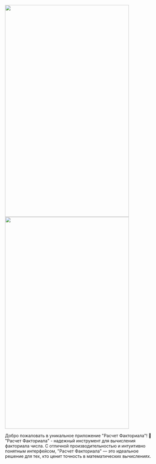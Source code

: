 <img src="https://github.com/KanatBayalbayev/Factorial_Finder/assets/115481348/fe965112-8de7-4ba7-bffc-94187010dea3" width="410" height="700">
<img src="https://github.com/KanatBayalbayev/Factorial_Finder/assets/115481348/74776feb-a41e-4555-b302-64c429d09e65" width="410" height="700">


Добро пожаловать в уникальное приложение "Расчет Факториала"! 
🚀 "Расчет Факториала" - надежный инструмент для вычисления факториала числа. С отличной производительностью и интуитивно понятным интерфейсом, 
"Расчет Факториала" — это идеальное решение для тех, кто ценит точность в математических вычислениях.
